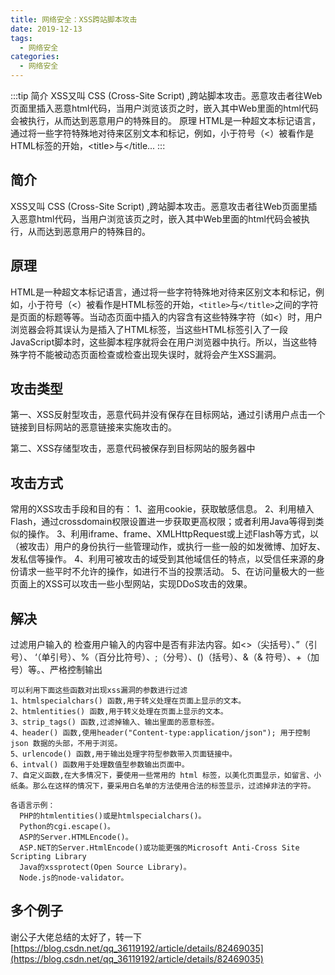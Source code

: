 ```yaml
---
title: 网络安全：XSS跨站脚本攻击
date: 2019-12-13
tags:
  - 网络安全
categories:
  - 网络安全
---
```


:::tip
简介
XSS又叫 CSS (Cross-Site Script) ,跨站脚本攻击。恶意攻击者往Web页面里插入恶意html代码，当用户浏览该页之时，嵌入其中Web里面的html代码会被执行，从而达到恶意用户的特殊目的。
原理
HTML是一种超文本标记语言，通过将一些字符特殊地对待来区别文本和标记，例如，小于符号（&lt;）被看作是HTML标签的开始，&lt;title&gt;与&lt;/title...
:::

<!-- more -->

## 简介
XSS又叫 CSS (Cross-Site Script) ,跨站脚本攻击。恶意攻击者往Web页面里插入恶意html代码，当用户浏览该页之时，嵌入其中Web里面的html代码会被执行，从而达到恶意用户的特殊目的。
## 原理
HTML是一种超文本标记语言，通过将一些字符特殊地对待来区别文本和标记，例如，小于符号（<）被看作是HTML标签的开始，`<title>`与`</title>`之间的字符是页面的标题等等。当动态页面中插入的内容含有这些特殊字符（如<）时，用户浏览器会将其误认为是插入了HTML标签，当这些HTML标签引入了一段JavaScript脚本时，这些脚本程序就将会在用户浏览器中执行。所以，当这些特殊字符不能被动态页面检查或检查出现失误时，就将会产生XSS漏洞。
## 攻击类型
第一、XSS反射型攻击，恶意代码并没有保存在目标网站，通过引诱用户点击一个链接到目标网站的恶意链接来实施攻击的。

第二、XSS存储型攻击，恶意代码被保存到目标网站的服务器中
## 攻击方式
常用的XSS攻击手段和目的有：
1、盗用cookie，获取敏感信息。
2、利用植入Flash，通过crossdomain权限设置进一步获取更高权限；或者利用Java等得到类似的操作。
3、利用iframe、frame、XMLHttpRequest或上述Flash等方式，以（被攻击）用户的身份执行一些管理动作，或执行一些一般的如发微博、加好友、发私信等操作。
4、利用可被攻击的域受到其他域信任的特点，以受信任来源的身份请求一些平时不允许的操作，如进行不当的投票活动。
5、在访问量极大的一些页面上的XSS可以攻击一些小型网站，实现DDoS攻击的效果。
## 解决
过滤用户输入的 检查用户输入的内容中是否有非法内容。如<>（尖括号）、”（引号）、 ‘（单引号）、%（百分比符号）、;（分号）、()（括号）、&（& 符号）、+（加号）等。、严格控制输出
```
可以利用下面这些函数对出现xss漏洞的参数进行过滤
1、htmlspecialchars() 函数,用于转义处理在页面上显示的文本。
2、htmlentities() 函数,用于转义处理在页面上显示的文本。
3、strip_tags() 函数,过滤掉输入、输出里面的恶意标签。
4、header() 函数,使用header("Content-type:application/json"); 用于控制 json 数据的头部，不用于浏览。
5、urlencode() 函数,用于输出处理字符型参数带入页面链接中。
6、intval() 函数用于处理数值型参数输出页面中。
7、自定义函数,在大多情况下，要使用一些常用的 html 标签，以美化页面显示，如留言、小纸条。那么在这样的情况下，要采用白名单的方法使用合法的标签显示，过滤掉非法的字符。

各语言示例：
  PHP的htmlentities()或是htmlspecialchars()。
  Python的cgi.escape()。
  ASP的Server.HTMLEncode()。
  ASP.NET的Server.HtmlEncode()或功能更强的Microsoft Anti-Cross Site Scripting Library
  Java的xssprotect(Open Source Library)。
  Node.js的node-validator。
```
## 多个例子
谢公子大佬总结的太好了，转一下[https://blog.csdn.net/qq_36119192/article/details/82469035](https://blog.csdn.net/qq_36119192/article/details/82469035)
